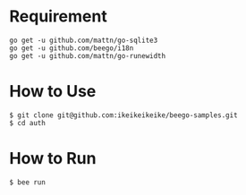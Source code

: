 # Requirement

```
go get -u github.com/mattn/go-sqlite3
go get -u github.com/beego/i18n
go get -u github.com/mattn/go-runewidth
```

# How to Use

```
$ git clone git@github.com:ikeikeikeike/beego-samples.git
$ cd auth
```
# How to Run

```
$ bee run
```
